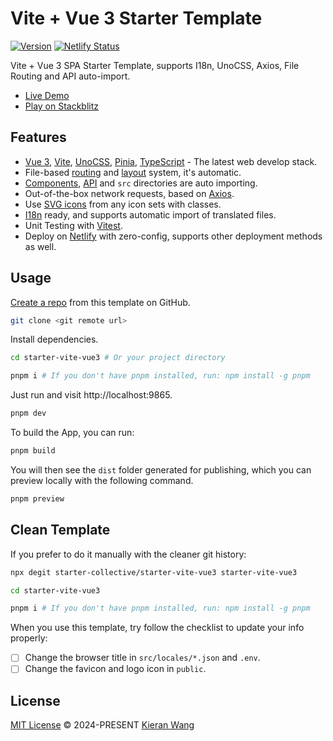 # Vite + Vue 3 Starter Template

[![Version](https://img.shields.io/github/v/release/starter-collective/starter-vite-vue3?style=flat&label=released&color=%2309090b)](https://github.com/starter-collective/starter-vite-vue3/releases)
[![Netlify Status](https://api.netlify.com/api/v1/badges/6b182d34-7d30-4206-aad9-9789d1c8ed11/deploy-status)](https://app.netlify.com/sites/starter-vite-vue3/deploys)

Vite + Vue 3 SPA Starter Template, supports I18n, UnoCSS, Axios, File Routing and API auto-import.

- [Live Demo](https://starter-vite-vue3.netlify.app/)
- [Play on Stackblitz](https://stackblitz.com/github/starter-collective/starter-vite-vue3)

## Features

- [Vue 3](https://github.com/vuejs/core), [Vite](https://github.com/vitejs/vite), [UnoCSS](https://github.com/antfu/unocss), [Pinia](https://pinia.vuejs.org/), [TypeScript](https://www.typescriptlang.org/) - The latest web develop stack.
- File-based [routing](./src/pages) and [layout](./src/layouts) system, it's automatic.
- [Components](https://github.com/antfu/unplugin-vue-components), [API](https://github.com/antfu/unplugin-auto-import) and `src` directories are auto importing.
- Out-of-the-box network requests, based on [Axios](https://axios-http.com/).
- Use [SVG icons](https://github.com/antfu/unocss/tree/main/packages/preset-icons) from any icon sets with classes.
- [I18n](./locales) ready, and supports automatic import of translated files.
- Unit Testing with [Vitest](https://github.com/vitest-dev/vitest).
- Deploy on [Netlify](https://app.netlify.com/) with zero-config, supports other deployment methods as well.

## Usage

[Create a repo](https://github.com/starter-collective/starter-vite-vue3/generate) from this template on GitHub.

```bash
git clone <git remote url>
```

Install dependencies.

```bash
cd starter-vite-vue3 # Or your project directory

pnpm i # If you don't have pnpm installed, run: npm install -g pnpm
```

Just run and visit http://localhost:9865.

```bash
pnpm dev
```

To build the App, you can run:

```bash
pnpm build
```

You will then see the `dist` folder generated for publishing, which you can preview locally with the following command.

```bash
pnpm preview
```

## Clean Template

If you prefer to do it manually with the cleaner git history:

```bash
npx degit starter-collective/starter-vite-vue3 starter-vite-vue3

cd starter-vite-vue3

pnpm i # If you don't have pnpm installed, run: npm install -g pnpm
```

When you use this template, try follow the checklist to update your info properly:

- [ ] Change the browser title in `src/locales/*.json` and `.env`.
- [ ] Change the favicon and logo icon in `public`.

## License

[MIT License](./LICENSE) © 2024-PRESENT [Kieran Wang](https://github.com/kieranwv/)

